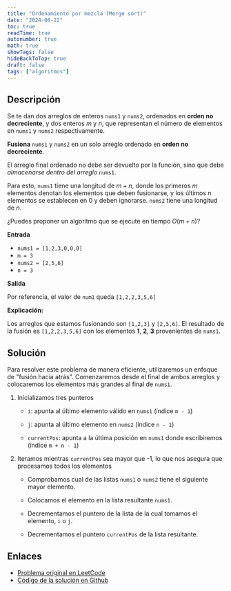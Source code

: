 ```yaml
---
title: "Ordenamiento por mezcla (Merge sort)"
date: "2024-08-22"
toc: true
readTime: true
autonumber: true
math: true
showTags: false
hideBackToTop: true
draft: false
tags: ["algoritmos"]
---
```


## Descripción

Se te dan dos arreglos de enteros `nums1` y `nums2`, ordenados en **orden no decreciente**, y dos enteros $m$ y $n$, que representan el número de elementos en `nums1` y `nums2` respectivamente.

**Fusiona** `nums1` y `nums2` en un solo arreglo ordenado en **orden no decreciente**.

El arreglo final ordenado no debe ser devuelto por la función, sino que debe *almacenarse dentro del arreglo* `nums1`. 

Para esto, `nums1` tiene una longitud de $m + n$, donde los primeros $m$ elementos denotan los elementos que deben fusionarse, y los últimos $n$ elementos se establecen en $0$ y deben ignorarse. `nums2` tiene una longitud de $n$.

¿Puedes proponer un algoritmo que se ejecute en tiempo $O(m + n)$?

**Entrada** 

- `nums1 = [1,2,3,0,0,0]`
- `m = 3`
- `nums2 = [2,5,6]`
- `n = 3`

**Salida**

Por referencia, el valor de `num1` queda `[1,2,2,3,5,6]`

**Explicación:** 

Los arreglos que estamos fusionando son `[1,2,3]` y `[2,5,6]`.
El resultado de la fusión es `[1,2,2,3,5,6]` con los elementos **1**, **2**, **3** provenientes de `nums1`.

## Solución

Para resolver este problema de manera eficiente, utilizaremos un enfoque de "fusión hacia atrás". Comenzaremos desde el final de ambos arreglos y colocaremos los elementos más grandes al final de `nums1`.

1. Inicializamos tres punteros

   - `i`: apunta al último elemento válido en `nums1` (índice `m - 1`)

   - `j`: apunta al último elemento en `nums2` (índice `n - 1`)

   - `currentPos`: apunta a la última posición en `nums1` donde escribiremos (índice `m + n - 1`)

2. Iteramos mientras `currentPos` sea mayor que -1, lo que nos asegura que procesamos todos los elementos

   - Comprobamos cual de las listas `nums1` o `nums2` tiene el siguiente mayor elemento.

   - Colocamos el elemento en la lista resultante `nums1`.

   - Decrementamos el puntero de la lista de la cual tomamos el elemento, `i` o `j`.

   - Decrementamos el puntero `currentPos` de la lista resultante.

## Enlaces

* [Problema original en LeetCode](https://leetcode.com/problems/merge-sorted-array/)
* [Código de la solución en Github](https://github.com/cdgn-coding/leetcode-practice-guide/blob/main/arrays_strings/merge_sort/solution.py)